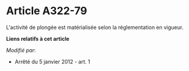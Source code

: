 # Article A322-79

L'activité de plongée est matérialisée selon la réglementation en vigueur.

**Liens relatifs à cet article**

_Modifié par_:

  - Arrêté du 5 janvier 2012 - art. 1
